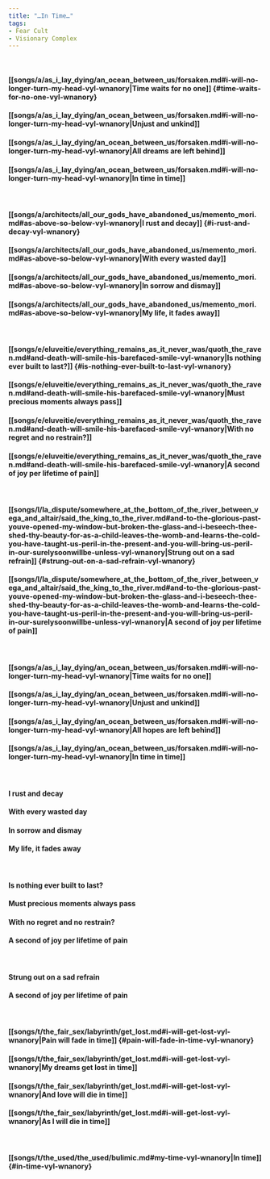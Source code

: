 ```yaml
---
title: "…In Time…"
tags:
- Fear Cult
- Visionary Complex
---
```

&nbsp;
#### [[songs/a/as_i_lay_dying/an_ocean_between_us/forsaken.md#i-will-no-longer-turn-my-head-vyl-wnanory|Time waits for no one]] {#time-waits-for-no-one-vyl-wnanory}
#### [[songs/a/as_i_lay_dying/an_ocean_between_us/forsaken.md#i-will-no-longer-turn-my-head-vyl-wnanory|Unjust and unkind]]
#### [[songs/a/as_i_lay_dying/an_ocean_between_us/forsaken.md#i-will-no-longer-turn-my-head-vyl-wnanory|All dreams are left behind]]
#### [[songs/a/as_i_lay_dying/an_ocean_between_us/forsaken.md#i-will-no-longer-turn-my-head-vyl-wnanory|In time  in time]]
&nbsp;
#### [[songs/a/architects/all_our_gods_have_abandoned_us/memento_mori.md#as-above-so-below-vyl-wnanory|I rust and decay]] {#i-rust-and-decay-vyl-wnanory}
#### [[songs/a/architects/all_our_gods_have_abandoned_us/memento_mori.md#as-above-so-below-vyl-wnanory|With every wasted day]]
#### [[songs/a/architects/all_our_gods_have_abandoned_us/memento_mori.md#as-above-so-below-vyl-wnanory|In sorrow and dismay]]
#### [[songs/a/architects/all_our_gods_have_abandoned_us/memento_mori.md#as-above-so-below-vyl-wnanory|My life, it fades away]]
&nbsp;
#### [[songs/e/eluveitie/everything_remains_as_it_never_was/quoth_the_raven.md#and-death-will-smile-his-barefaced-smile-vyl-wnanory|Is nothing ever built to last?]] {#is-nothing-ever-built-to-last-vyl-wnanory}
#### [[songs/e/eluveitie/everything_remains_as_it_never_was/quoth_the_raven.md#and-death-will-smile-his-barefaced-smile-vyl-wnanory|Must precious moments always pass]]
#### [[songs/e/eluveitie/everything_remains_as_it_never_was/quoth_the_raven.md#and-death-will-smile-his-barefaced-smile-vyl-wnanory|With no regret and no restrain?]]
#### [[songs/e/eluveitie/everything_remains_as_it_never_was/quoth_the_raven.md#and-death-will-smile-his-barefaced-smile-vyl-wnanory|A second of joy per lifetime of pain]]
&nbsp;
#### [[songs/l/la_dispute/somewhere_at_the_bottom_of_the_river_between_vega_and_altair/said_the_king_to_the_river.md#and-to-the-glorious-past-youve-opened-my-window-but-broken-the-glass-and-i-beseech-thee-shed-thy-beauty-for-as-a-child-leaves-the-womb-and-learns-the-cold-you-have-taught-us-peril-in-the-present-and-you-will-bring-us-peril-in-our-surelysoonwillbe-unless-vyl-wnanory|Strung out on a sad refrain]] {#strung-out-on-a-sad-refrain-vyl-wnanory}
#### [[songs/l/la_dispute/somewhere_at_the_bottom_of_the_river_between_vega_and_altair/said_the_king_to_the_river.md#and-to-the-glorious-past-youve-opened-my-window-but-broken-the-glass-and-i-beseech-thee-shed-thy-beauty-for-as-a-child-leaves-the-womb-and-learns-the-cold-you-have-taught-us-peril-in-the-present-and-you-will-bring-us-peril-in-our-surelysoonwillbe-unless-vyl-wnanory|A second of joy per lifetime of pain]]
&nbsp;
#### [[songs/a/as_i_lay_dying/an_ocean_between_us/forsaken.md#i-will-no-longer-turn-my-head-vyl-wnanory|Time waits for no one]]
#### [[songs/a/as_i_lay_dying/an_ocean_between_us/forsaken.md#i-will-no-longer-turn-my-head-vyl-wnanory|Unjust and unkind]]
#### [[songs/a/as_i_lay_dying/an_ocean_between_us/forsaken.md#i-will-no-longer-turn-my-head-vyl-wnanory|All hopes are left behind]]
#### [[songs/a/as_i_lay_dying/an_ocean_between_us/forsaken.md#i-will-no-longer-turn-my-head-vyl-wnanory|In time  in time]]
&nbsp;
#### I rust and decay
#### With every wasted day
#### In sorrow and dismay
#### My life, it fades away
&nbsp;
#### Is nothing ever built to last?
#### Must precious moments always pass
#### With no regret and no restrain?
#### A second of joy per lifetime of pain
&nbsp;
#### Strung out on a sad refrain
#### A second of joy per lifetime of pain
&nbsp;
#### [[songs/t/the_fair_sex/labyrinth/get_lost.md#i-will-get-lost-vyl-wnanory|Pain will fade in time]] {#pain-will-fade-in-time-vyl-wnanory}
#### [[songs/t/the_fair_sex/labyrinth/get_lost.md#i-will-get-lost-vyl-wnanory|My dreams get lost in time]]
#### [[songs/t/the_fair_sex/labyrinth/get_lost.md#i-will-get-lost-vyl-wnanory|And love will die in time]]
#### [[songs/t/the_fair_sex/labyrinth/get_lost.md#i-will-get-lost-vyl-wnanory|As I will die in time]]
&nbsp;
#### [[songs/t/the_used/the_used/bulimic.md#my-time-vyl-wnanory|In time]] {#in-time-vyl-wnanory}
